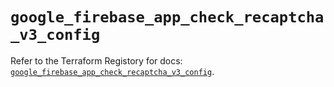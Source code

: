 # `google_firebase_app_check_recaptcha_v3_config`

Refer to the Terraform Registory for docs: [`google_firebase_app_check_recaptcha_v3_config`](https://registry.terraform.io/providers/hashicorp/google-beta/5.26.0/docs/resources/google_firebase_app_check_recaptcha_v3_config).
